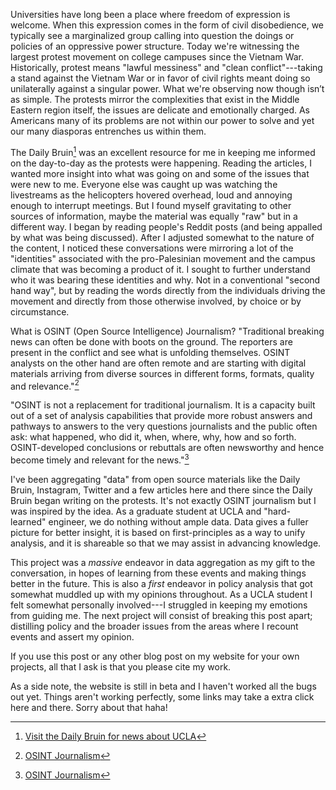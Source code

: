 

Universities have long been a place where freedom of expression is welcome. When this expression comes in the form of civil disobedience, we typically see a 
marginalized group calling into question the doings or policies of an oppressive power structure. Today we're witnessing the largest protest movement on college campuses since
the Vietnam War. Historically, protest means "lawful messiness" and "clean conflict"---taking a stand against the Vietnam War or in favor of civil rights meant doing so unilaterally against a singular power. 
What we're observing now though isn’t as simple. The protests mirror the complexities that exist in the Middle Eastern region itself, the issues are delicate and 
emotionally charged. As Americans many of its problems are not within our power to solve and yet our many diasporas entrenches us within them.  

The Daily Bruin[^400] was an excellent resource for me in keeping me informed on the day-to-day as the protests were happening. Reading the articles, I wanted more insight into what was going on and some of the issues that were new to me. 
Everyone else was caught up was watching the livestreams as the helicopters hovered overhead, loud and annoying enough to interrupt meetings. But I found myself gravitating to other sources of information, maybe the material was equally 
"raw" but in a different way. I began by reading people's Reddit posts (and being appalled by what was being discussed). After I adjusted somewhat to the nature of the content, I noticed these conversations were mirroring a lot of 
the "identities" associated with the pro-Palesinian movement and the campus climate that was becoming a product of it. I sought to further understand who it was bearing these identities and why. Not in a conventional "second hand way", but by
reading the words directly from the individuals driving the movement and directly from those otherwise involved, by choice or by circumstance.  

What is OSINT (Open Source Intelligence) Journalism?
"Traditional breaking news can often be done with boots on the ground. The reporters are present in the conflict and see what is unfolding themselves. OSINT analysts on the other hand are often remote and are starting with digital 
materials arriving from diverse sources in different forms, formats, quality and relevance."[^91]

"OSINT is not a replacement for traditional journalism. It is a capacity built out of a set of analysis capabilities that provide more robust answers and pathways to answers to the very questions journalists and the public often ask: what happened, 
who did it, when, where, why, how and so forth. OSINT-developed conclusions or rebuttals are often newsworthy and hence become timely and relevant for the news."[^91]

I've been aggregating "data" from open source materials like the Daily Bruin, Instagram, Twitter and a few articles here and there since the Daily Bruin began writing on the protests. It's not exactly OSINT journalism but I was inspired by the 
idea. As a graduate student at UCLA and "hard-learned" engineer, we do nothing without ample data. Data gives a fuller picture for better insight, it is based on first-principles as a way to unify analysis, and it is shareable so that we may
assist in advancing knowledge.   

This project was a *massive* endeavor in data aggregation as my gift to the conversation, in hopes of learning from these events and making things better in the future. 
This is also a *first* endeavor in policy analysis that got somewhat muddled up with my opinions throughout. As a UCLA student I felt somewhat personally involved---I struggled in keeping my emotions from guiding me. 
The next project will consist of breaking this post apart; distilling policy and the broader issues from the areas where I recount events and assert my opinion.  

If you use this post or any other blog post on my website for your own projects, all that I ask is that you please cite my work. 

As a side note, the website is still in beta and I haven't worked all the bugs out yet. Things aren't working perfectly, some links may take a extra click here and there. Sorry about that haha!



[^400]:[Visit the Daily Bruin for news about UCLA](https://dailybruin.com/)
[^89]:[r/UCLA](https://www.reddit.com/r/ucla/)
[^90]:[reddit scrape of r/UCLA regarding protests](https://alexiepogue.com/2024/05/08/Scraped-Reddit-Regarding-Protest-Events/)
[^91]:[OSINT Journalism](https://www.forbes.com/sites/subramaniamvincent/2023/10/27/how-open-source-intelligence-can-help-journalism-cover-conflicts/?sh=382b3c4f57c4)